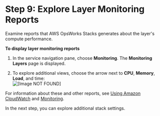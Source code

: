 # Step 9: Explore Layer Monitoring Reports<a name="gettingstarted-intro-explore-monitoring"></a>

Examine reports that AWS OpsWorks Stacks generates about the layer's compute performance\.

**To display layer monitoring reports**

1. In the service navigation pane, choose **Monitoring**\. The **Monitoring Layers** page is displayed\.

1. To explore additional views, choose the arrow next to **CPU**, **Memory**, **Load**, and time:  
![\[Image NOT FOUND\]](http://docs.aws.amazon.com/opsworks/latest/userguide/images/gs-example-monitoring-page-console.png)

For information about these and other reports, see [Using Amazon CloudWatch](monitoring-cloudwatch.md) and [Monitoring](monitoring.md)\.

In the next step, you can explore additional stack settings\.